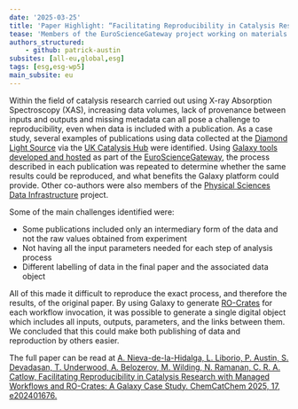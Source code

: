 ```yaml
---
date: '2025-03-25'
title: 'Paper Highlight: “Facilitating Reproducibility in Catalysis Research with Managed Workflows and RO-Crates: A Galaxy Case Study”'
tease: 'Members of the EuroScienceGateway project working on materials science use cases in the UK have co-authored a paper addressing reproducibility of catalysis experiments.'
authors_structured:
    - github: patrick-austin
subsites: [all-eu,global,esg]
tags: [esg,esg-wp5]
main_subsite: eu
---
```


Within the field of catalysis research carried out using X-ray Absorption Spectroscopy (XAS), increasing data volumes, lack of provenance between inputs and outputs and missing metadata can all pose a challenge to reproducibility, even when data is included with a publication. As a case study, several examples of publications using data collected at the [Diamond Light Source](https://www.diamond.ac.uk/Home.html) via the [UK Catalysis Hub](https://ukcatalysishub.co.uk/) were identified. Using [Galaxy tools developed and hosted](https://materialsgalaxy.stfc.ac.uk/) as part of the [EuroScienceGateway](https://galaxyproject.org/projects/esg/), the process described in each publication was repeated to determine whether the same results could be reproduced, and what benefits the Galaxy platform could provide. Other co-authors were also members of the [Physical Sciences Data Infrastructure](https://www.psdi.ac.uk/) project.

Some of the main challenges identified were:
- Some publications included only an intermediary form of the data and not the raw values obtained from experiment
- Not having all the input parameters needed for each step of analysis process
- Different labelling of data in the final paper and the associated data object

All of this made it difficult to reproduce the exact process, and therefore the results, of the original paper. By using Galaxy to generate [RO-Crates](https://www.researchobject.org/ro-crate/) for each workflow invocation, it was possible to generate a single digital object which includes all inputs, outputs, parameters, and the links between them. We concluded that this could make both publishing of data and reproduction by others easier.

The full paper can be read at [A. Nieva-de-la-Hidalga, L. Liborio, P. Austin, S. Devadasan, T. Underwood, A. Belozerov, M. Wilding, N. Ramanan, C. R. A. Catlow, Facilitating Reproducibility in Catalysis Research with Managed Workflows and RO-Crates: A Galaxy Case Study. ChemCatChem 2025, 17, e202401676.](https://doi.org/10.1002/cctc.202401676)
